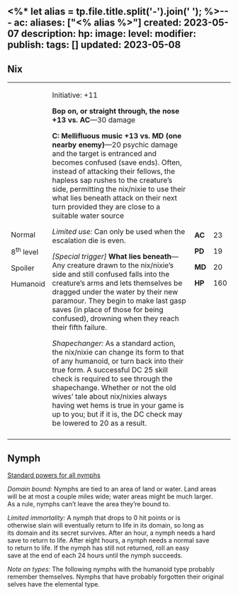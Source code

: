 <%* let alias = tp.file.title.split('-').join(' '); %>---
ac: 
aliases: ["<% alias %>"]
created: 2023-05-07
description: 
hp: 
image: 
level: 
modifier: 
publish: 
tags: []
updated: 2023-05-08
---

## Nix

<table>
<colgroup>
<col style="width: 16%" />
<col style="width: 71%" />
<col style="width: 5%" />
<col style="width: 6%" />
</colgroup>
<tbody>
<tr class="odd">
<td><p>Normal</p>
<p>8<sup>th</sup> level</p>
<p>Spoiler</p>
<p>Humanoid</p></td>
<td><p>Initiative: +11</p>
<p><strong>Bop on, or straight through, the nose +13 vs. AC</strong>—30
damage</p>
<p><strong>C: Mellifluous music +13 vs. MD (one nearby
enemy)</strong>—20 psychic damage and the target is entranced and
becomes confused (save ends). Often, instead of attacking their fellows,
the hapless sap rushes to the creature’s side, permitting the nix/nixie
to use their what lies beneath attack on their next turn provided they
are close to a suitable water source</p>
<p><em>Limited use:</em> Can only be used when the escalation die is
even.</p>
<p><em>[Special trigger]</em> <strong>What lies beneath</strong>—Any
creature drawn to the nix/nixie’s side and still confused falls into the
creature’s arms and lets themselves be dragged under the water by their
new paramour. They begin to make last gasp saves (in place of those for
being confused), drowning when they reach their fifth failure.</p>
<p><em>Shapechanger:</em> As a standard action, the nix/nixie can change
its form to that of any humanoid, or turn back into their true form. A
successful DC 25 skill check is required to see through the shapechange.
Whether or not the old wives’ tale about nix/nixies always having wet
hems is true in your game is up to you; but if it is, the DC check may
be lowered to 20 as a result.</p></td>
<td><p><strong>AC</strong></p>
<p><strong>PD</strong></p>
<p><strong>MD</strong></p>
<p><strong>HP</strong></p></td>
<td><p>23</p>
<p>19</p>
<p>20</p>
<p>160</p></td>
</tr>
<tr class="even">
<td></td>
<td></td>
<td></td>
<td></td>
</tr>
</tbody>
</table>

## Nymph

<u>Standard powers for all nymphs</u>

*Domain bound:* Nymphs are tied to an area of land or water. Land areas  
will be at most a couple miles wide; water areas might be much larger.  
As a rule, nymphs can’t leave the area they’re bound to.

*Limited immortality:* A nymph that drops to 0 hit points or is  
otherwise slain will eventually return to life in its domain, so long as  
its domain and its secret survives. After an hour, a nymph needs a hard  
save to return to life. After eight hours, a nymph needs a normal save  
to return to life. If the nymph has still not returned, roll an easy  
save at the end of each 24 hours until the nymph succeeds.

*Note on types:* The following nymphs with the humanoid type probably  
remember themselves. Nymphs that have probably forgotten their original  
selves have the elemental type.
